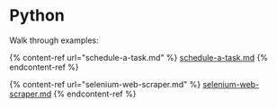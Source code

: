 # Python

Walk through examples:

{% content-ref url="schedule-a-task.md" %}
[schedule-a-task.md](schedule-a-task.md)
{% endcontent-ref %}

{% content-ref url="selenium-web-scraper.md" %}
[selenium-web-scraper.md](selenium-web-scraper.md)
{% endcontent-ref %}
